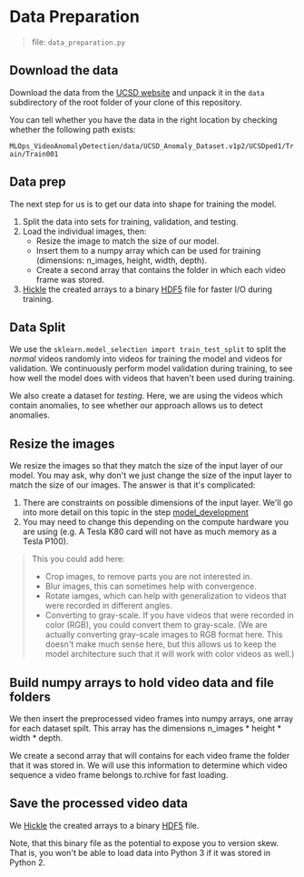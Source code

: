 # Data Preparation

> file: `data_preparation.py`

## Download the data

Download the data from the [UCSD website](http://www.svcl.ucsd.edu/projects/anomaly/dataset.htm) and unpack it in the `data` subdirectory of the root folder of your clone of this repository. 

You can tell whether you have the data in the right location by checking whether the following path exists: 

``MLOps_VideoAnomalyDetection/data/UCSD_Anomaly_Dataset.v1p2/UCSDped1/Train/Train001``

## Data prep

The next step for us is to get our data into shape for training the model.

1. Split the data into sets for training, validation, and testing.
2. Load the individual images, then:
    - Resize the image to match the size of our model.
    - Insert them to a numpy array which can be used for training (dimensions: n_images, height, width, depth).
    - Create a second array that contains the folder in which each video frame was stored.
3. [Hickle](https://github.com/telegraphic/hickle) the created arrays to a binary [HDF5](https://en.wikipedia.org/wiki/Hierarchical_Data_Format) file for faster I/O during training.


## Data Split

We use the `sklearn.model_selection import train_test_split` to split the *normal* videos randomly into videos for training the model and videos for validation. We continuously perform model validation during training, to see how well the model does with videos that haven't been used during training.

We also create a dataset for *testing*. Here, we are using the videos which contain anomalies, to see whether our approach allows us to detect anomalies.

## Resize the images

We resize the images so that they match the size of the input layer of our model.  You may ask, why don't we just change the size of the input layer to match the size of our images.  The answer is that it's complicated:

1. There are constraints on possible dimensions of the input layer.  We'll go into more detail on this topic in the step [model_development](./model_development.md)
2. You may need to change this depending on the compute hardware you are using (e.g. A Tesla K80 card will not have as much memory as a Tesla P100).

> This you could add here:
> - Crop images, to remove parts you are not interested in.
> - Blur images, this can sometimes help with convergence.
> - Rotate iamges, which can help with generalization to videos that were recorded in different angles.
> - Converting to gray-scale. If you have videos that were recorded in color (RGB), you could convert them to gray-scale. (We are actually converting gray-scale images to RGB format here. This doesn't make much sense here, but this allows us to keep the model architecture such that it will work with color videos as well.)

## Build numpy arrays to hold video data and file folders

We then insert the preprocessed video frames into numpy arrays, one array for each dataset spilt.  This array has the dimensions n_images * height * width * depth.

We create a second array that will contains for each video frame the folder that it was stored in.  We will use this information to determine which video sequence a video frame belongs to.rchive for fast loading.

## Save the processed video data

We [Hickle](https://github.com/telegraphic/hickle) the created arrays to a binary [HDF5](https://en.wikipedia.org/wiki/Hierarchical_Data_Format) file.

Note, that this binary file as the potential to expose you to version skew. That is, you won't be able to load data into Python 3 if it was stored in Python 2.